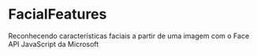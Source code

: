 # FacialFeatures
Reconhecendo características faciais a partir de uma imagem com o Face API JavaScript da Microsoft
